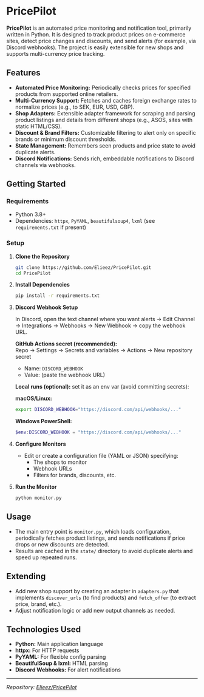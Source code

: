 # PricePilot

**PricePilot** is an automated price monitoring and notification tool, primarily written in Python. It is designed to track product prices on e-commerce sites, detect price changes and discounts, and send alerts (for example, via Discord webhooks). The project is easily extensible for new shops and supports multi-currency price tracking.

## Features

- **Automated Price Monitoring:** Periodically checks prices for specified products from supported online retailers.
- **Multi-Currency Support:** Fetches and caches foreign exchange rates to normalize prices (e.g., to SEK, EUR, USD, GBP).
- **Shop Adapters:** Extensible adapter framework for scraping and parsing product listings and details from different shops (e.g., ASOS, sites with static HTML/CSS).
- **Discount & Brand Filters:** Customizable filtering to alert only on specific brands or minimum discount thresholds.
- **State Management:** Remembers seen products and price state to avoid duplicate alerts.
- **Discord Notifications:** Sends rich, embeddable notifications to Discord channels via webhooks.

## Getting Started

### Requirements

- Python 3.8+
- Dependencies: `httpx`, `PyYAML`, `beautifulsoup4`, `lxml` (see `requirements.txt` if present)

### Setup

1. **Clone the Repository**
   ```sh
   git clone https://github.com/Elieez/PricePilot.git
   cd PricePilot
   ```

2. **Install Dependencies**
   ```sh
   pip install -r requirements.txt
   ```

3. **Discord Webhook Setup**

   In Discord, open the text channel where you want alerts → Edit Channel → Integrations → Webhooks → New Webhook → copy the webhook URL.

   **GitHub Actions secret (recommended):**  
   Repo → Settings → Secrets and variables → Actions → New repository secret

   - Name: `DISCORD_WEBHOOK`
   - Value: (paste the webhook URL)

   **Local runs (optional):** set it as an env var (avoid committing secrets):

   **macOS/Linux:**
   ```sh
   export DISCORD_WEBHOOK="https://discord.com/api/webhooks/..."
   ```

   **Windows PowerShell:**
   ```powershell
   $env:DISCORD_WEBHOOK = "https://discord.com/api/webhooks/..."
   ```

4. **Configure Monitors**
   - Edit or create a configuration file (YAML or JSON) specifying:
     - The shops to monitor
     - Webhook URLs
     - Filters for brands, discounts, etc.

5. **Run the Monitor**
   ```sh
   python monitor.py
   ```

## Usage

- The main entry point is `monitor.py`, which loads configuration, periodically fetches product listings, and sends notifications if price drops or new discounts are detected.
- Results are cached in the `state/` directory to avoid duplicate alerts and speed up repeated runs.

## Extending

- Add new shop support by creating an adapter in `adapters.py` that implements `discover_urls` (to find products) and `fetch_offer` (to extract price, brand, etc.).
- Adjust notification logic or add new output channels as needed.

## Technologies Used

- **Python:** Main application language
- **httpx:** For HTTP requests
- **PyYAML:** For flexible config parsing
- **BeautifulSoup & lxml:** HTML parsing
- **Discord Webhooks:** For alert notifications

---

*Repository: [Elieez/PricePilot](https://github.com/Elieez/PricePilot)*
